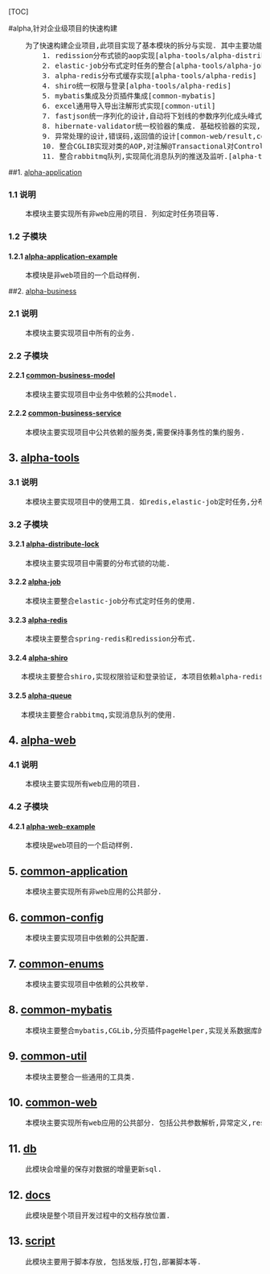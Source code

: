 [TOC]

#alpha,针对企业级项目的快速构建
<pre>
    为了快速构建企业项目,此项目实现了基本模块的拆分与实现. 其中主要功能实现了有如下 :
        1. redission分布式锁的aop实现[alpha-tools/alpha-distribute-lock]
        2. elastic-job分布式定时任务的整合[alpha-tools/alpha-job]
        3. alpha-redis分布式缓存实现[alpha-tools/alpha-redis]
        4. shiro统一权限与登录[alpha-tools/alpha-redis] 
        5. mybatis集成及分页插件集成[common-mybatis]
        6. excel通用导入导出注解形式实现[common-util]
        7. fastjson统一序列化的设计,自动将下划线的参数序列化成头峰式的变量[common-web/fastjson]
        8. hibernate-validator统一校验器的集成. 基础校验器的实现, 如身份证,手机号等.[common-web/validator]
        9. 异常处理的设计,错误码,返回值的设计[common-web/result,common-web/exception]
        10. 整合CGLIB实现对类的AOP,对注解@Transactional对Controller有效[common-mybatis/config].
        11. 整合rabbitmq队列,实现简化消息队列的推送及监听.[alpha-tools/alpha-queue]
</pre>
##1. [alpha-application](http://git.cafintech.com/share/alpha/tree/master/alpha-application)
### 1.1 说明
<pre>
    本模块主要实现所有非web应用的项目. 列如定时任务项目等.
</pre>

### 1.2 子模块
#### 1.2.1 [alpha-application-example](http://git.cafintech.com/share/alpha/tree/master/alpha-application/alpha-application-example)
<pre>
    本模块是非web项目的一个启动样例.
</pre>

##2. [alpha-business](http://git.cafintech.com/share/alpha/tree/master/alpha-business)
### 2.1 说明
<pre>
    本模块主要实现项目中所有的业务.
</pre>

### 2.2 子模块
#### 2.2.1 [common-business-model](http://git.cafintech.com/share/alpha/tree/master/alpha-business/common-business-model)
<pre>
    本模块主要实现项目中业务中依赖的公共model.
</pre>

#### 2.2.2 [common-business-service](http://git.cafintech.com/share/alpha/tree/master/alpha-business/common-business-service)
<pre>
    本模块主要实现项目中公共依赖的服务类,需要保持事务性的集约服务.
</pre>

## 3. [alpha-tools](http://git.cafintech.com/share/alpha/tree/master/alpha-tools)
### 3.1 说明
<pre>
    本模块主要实现项目中的使用工具. 如redis,elastic-job定时任务,分布式锁.
</pre>

### 3.2 子模块
#### 3.2.1 [alpha-distribute-lock](http://git.cafintech.com/share/alpha/tree/master/alpha-tools/alpha-distribute-lock)
<pre>
    本模块主要实现项目中需要的分布式锁的功能.
</pre>

#### 3.2.2 [alpha-job](http://git.cafintech.com/share/alpha/tree/master/alpha-tools/alpha-job)
<pre>
    本模块主要整合elastic-job分布式定时任务的使用.
</pre>

#### 3.2.3 [alpha-redis](http://git.cafintech.com/share/alpha/tree/master/alpha-tools/alpha-redis)
<pre>
    本模块主要整合spring-redis和redission分布式.
</pre>

#### 3.2.4 [alpha-shiro](http://git.cafintech.com/share/alpha/tree/master/alpha-tools/alpha-shiro)
<pre>
   本模块主要整合shiro,实现权限验证和登录验证, 本项目依赖alpha-redis模块做会话的缓存.
</pre>

#### 3.2.5 [alpha-queue](http://git.cafintech.com/share/alpha/tree/master/alpha-tools/alpha-queue)
<pre>
   本模块主要整合rabbitmq,实现消息队列的使用.
</pre>

## 4. [alpha-web](http://git.cafintech.com/share/alpha/tree/master/alpha-web)
### 4.1 说明
<pre>
    本模块主要实现所有web应用的项目.
</pre>

### 4.2 子模块
#### 4.2.1 [alpha-web-example](http://git.cafintech.com/share/alpha/tree/master/alpha-web/alpha-web-example)
<pre>
    本模块是web项目的一个启动样例.
</pre>

## 5. [common-application](http://git.cafintech.com/share/alpha/tree/master/common-application)
<pre>
    本模块主要实现所有非web应用的公共部分.
</pre>

## 6. [common-config](http://git.cafintech.com/share/alpha/tree/master/common-config)
<pre>
    本模块主要实现项目中依赖的公共配置.
</pre>

## 7. [common-enums](http://git.cafintech.com/share/alpha/tree/master/common-enums)
<pre>
    本模块主要实现项目中依赖的公共枚举.
</pre>

## 8. [common-mybatis](http://git.cafintech.com/share/alpha/tree/master/common-mybatis)
<pre>
    本模块主要整合mybatis,CGLib,分页插件pageHelper,实现关系数据库的访问.
</pre>

## 9. [common-util](http://git.cafintech.com/share/alpha/tree/master/common-util)
<pre>
    本模块主要整合一些通用的工具类.
</pre>

## 10. [common-web](http://git.cafintech.com/share/alpha/tree/master/common-web)
<pre>
    本模块主要实现所有web应用的公共部分. 包括公共参数解析,异常定义,restful接口定义,参数校验器.
</pre>

## 11. [db](http://git.cafintech.com/share/alpha/tree/master/db)
<pre>
    此模块会增量的保存对数据的增量更新sql.
</pre>

## 12. [docs](http://git.cafintech.com/share/alpha/tree/master/docs)
<pre>
    此模块是整个项目开发过程中的文档存放位置.
</pre>

## 13. [script](http://git.cafintech.com/share/alpha/tree/master/script)
<pre>
    此模块主要用于脚本存放, 包括发版,打包,部署脚本等.
</pre>